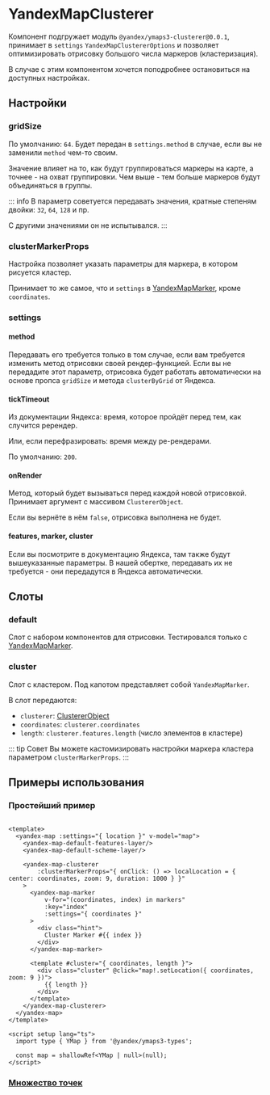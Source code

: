 # YandexMapClusterer

Компонент подгружает модуль `@yandex/ymaps3-clusterer@0.0.1`, принимает в `settings` `YandexMapClustererOptions` и
позволяет оптимизировать отрисовку большого числа
маркеров (кластеризация).

В случае с этим компонентом хочется поподробнее остановиться на доступных настройках.

## Настройки

### gridSize

По умолчанию: `64`. Будет передан в `settings.method` в случае, если вы не заменили `method` чем-то своим.

Значение влияет на то, как будут группироваться маркеры на карте, а точнее - на охват группировки. Чем выше - тем больше
маркеров будут объединяться в
группы.

::: info
В параметр советуется передавать значения, кратные степеням двойки: `32`, `64`, `128` и пр.

С другими значениями он не испытывался.
:::

### clusterMarkerProps

Настройка позволяет указать параметры для маркера, в котором рисуется кластер.

Принимает то же самое, что и `settings` в [YandexMapMarker](/components/marker), кроме `coordinates`.

### settings

#### method

Передавать его требуется только в том случае, если вам требуется изменить метод отрисовки своей рендер-функцией. Если вы
не передадите этот параметр, отрисовка будет работать автоматически на основе пропса `gridSize` и метода `clusterByGrid`
от Яндекса.

#### tickTimeout

Из документации Яндекса: время, которое пройдёт перед тем, как случится ререндер.

Или, если перефразировать: время между ре-рендерами.

По умолчанию: `200`.

#### onRender

Метод, который будет вызываться перед каждой новой отрисовкой. Принимает аргумент с массивом `ClustererObject`.

Если вы вернёте в нём `false`, отрисовка выполнена не будет.

#### features, marker, cluster

Если вы посмотрите в документацию Яндекса, там также будут вышеуказанные параметры. В нашей обертке, передавать их не
требуется - они передадутся в Яндекса автоматически.

## Слоты

### default

Слот с набором компонентов для отрисовки. Тестировался только с [YandexMapMarker](/components/marker).

### cluster

Слот с кластером. Под капотом представляет собой `YandexMapMarker`.

В слот передаются:

- `clusterer`: [ClustererObject](https://yandex.ru/dev/jsapi30/doc/ru/ref/packages/clusterer/#ClustererObject)
- `coordinates`: `clusterer.coordinates`
- `length`: `clusterer.features.length` (число элементов в кластере)

::: tip Совет
Вы можете кастомизировать настройки маркера кластера параметром `clusterMarkerProps`.
:::

## Примеры использования

### Простейший пример

```vue

<template>
  <yandex-map :settings="{ location }" v-model="map">
    <yandex-map-default-features-layer/>
    <yandex-map-default-scheme-layer/>

    <yandex-map-clusterer
        :clusterMarkerProps="{ onClick: () => localLocation = { center: coordinates, zoom: 9, duration: 1000 } }"
    >
      <yandex-map-marker
          v-for="(coordinates, index) in markers"
          :key="index"
          :settings="{ coordinates }"
      >
        <div class="hint">
          Cluster Marker #{{ index }}
        </div>
      </yandex-map-marker>

      <template #cluster="{ coordinates, length }">
        <div class="cluster" @click="map!.setLocation({ coordinates, zoom: 9 })">
          {{ length }}
        </div>
      </template>
    </yandex-map-clusterer>
  </yandex-map>
</template>

<script setup lang="ts">
  import type { YMap } from '@yandex/ymaps3-types';

  const map = shallowRef<YMap | null>(null);
</script>
```

### [Множество точек](/examples/many-points)
